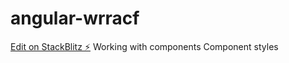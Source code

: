 # angular-wrracf

[Edit on StackBlitz ⚡️](https://stackblitz.com/edit/angular-wrracf)
Working with components
Component styles

